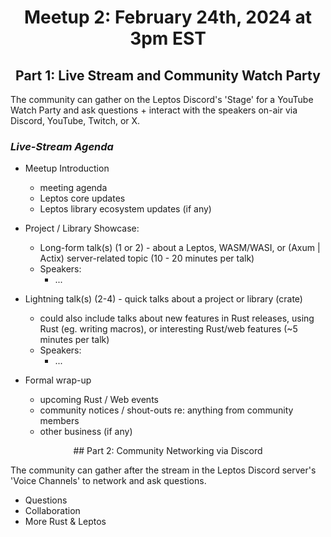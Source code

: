 <div align="center">

# Meetup 2: February 24th, 2024 at 3pm EST

## Part 1: Live Stream and Community Watch Party

</div>

The community can gather on the Leptos Discord's 'Stage' for a YouTube Watch Party and ask questions + interact with the speakers on-air via Discord, YouTube, Twitch, or X.


### *Live-Stream Agenda*

- Meetup Introduction
	- meeting agenda
	- Leptos core updates
	- Leptos library ecosystem updates (if any)


- Project / Library Showcase:
	- Long-form talk(s) (1 or 2) - about a Leptos, WASM/WASI, or (Axum | Actix) server-related topic (10 - 20 minutes per talk)
	- Speakers:
		- ...


- Lightning talk(s) (2-4) - quick talks about a project or library (crate)
	- could also include talks about new features in Rust releases, using Rust (eg. writing macros), or interesting Rust/web features (~5 minutes per talk)
	- Speakers:
		- ...


- Formal wrap-up
	- upcoming Rust / Web events
	- community notices / shout-outs re: anything from community members
	- other business (if any)


<div align="center">
## Part 2: Community Networking via Discord
</div>

The community can gather after the stream in the Leptos Discord server's 'Voice Channels' to network and ask questions.

- Questions
- Collaboration
- More Rust & Leptos
